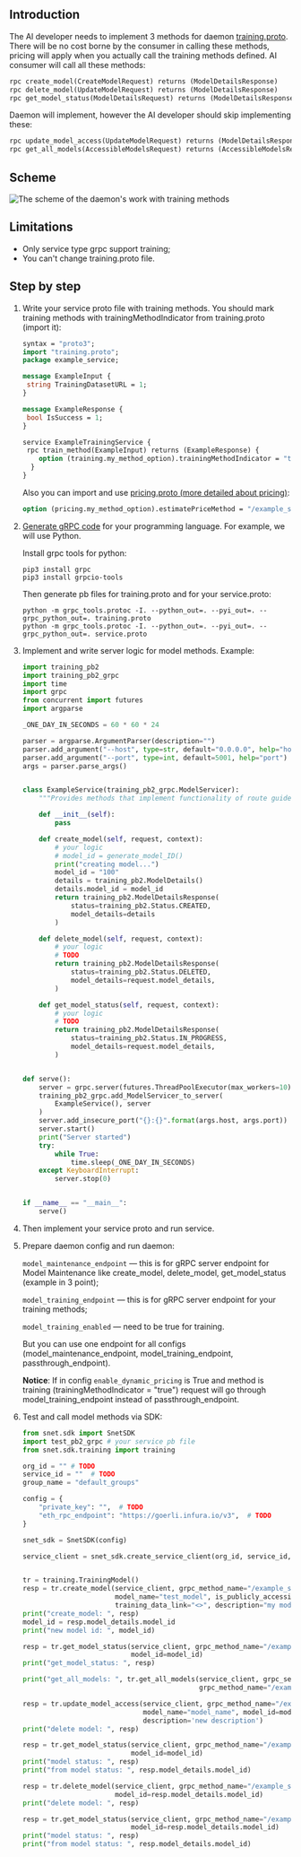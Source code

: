 ## Introduction

The AI developer needs to implement 3 methods for daemon [training.proto](https://github.com/semyon-dev/snet-daemon/blob/master/training/training.proto).
There will be no cost borne by the consumer in calling these methods, 
pricing will apply when you actually call the training methods defined. 
AI consumer will call all these methods:

```protobuf
rpc create_model(CreateModelRequest) returns (ModelDetailsResponse)
rpc delete_model(UpdateModelRequest) returns (ModelDetailsResponse) 
rpc get_model_status(ModelDetailsRequest) returns (ModelDetailsResponse)
```

Daemon will implement, however the AI developer should skip implementing these:

```protobuf
rpc update_model_access(UpdateModelRequest) returns (ModelDetailsResponse)
rpc get_all_models(AccessibleModelsRequest) returns (AccessibleModelsResponse)
```

## Scheme

![The scheme of the daemon's work with training methods](/assets/images/products/AIMarketplace/daemon/daemon_training.png)

## Limitations

* Only service type grpc support training;
* You can't change training.proto file.

## Step by step

1. Write your service proto file with training methods. You should mark training methods with trainingMethodIndicator from training.proto (import it):

    ```protobuf
    syntax = "proto3";
    import "training.proto";
    package example_service;
    
    message ExampleInput { 
     string TrainingDatasetURL = 1;
    }
    
    message ExampleResponse { 
     bool IsSuccess = 1;
    }
    
    service ExampleTrainingService { 
     rpc train_method(ExampleInput) returns (ExampleResponse) { 
        option (training.my_method_option).trainingMethodIndicator = "true";
      }
    } 
    ```
    
    Also you can import and use [pricing.proto (more detailed about pricing)](https://github.com/singnet/snet-daemon/blob/master/pricing/pricing.proto):
    ```protobuf
    option (pricing.my_method_option).estimatePriceMethod = "/example_service.Calculator/dynamic_pricing_add";
    ```

2. [Generate gRPC code](https://grpc.io/docs/languages/python/quickstart/#generate-grpc-code) for your programming language.
For example, we will use Python. 

    Install grpc tools for python:
    ```
    pip3 install grpc
    pip3 install grpcio-tools
    ```
    
    Then generate pb files for training.proto and for your service.proto:
    ```
    python -m grpc_tools.protoc -I. --python_out=. --pyi_out=. --grpc_python_out=. training.proto
    python -m grpc_tools.protoc -I. --python_out=. --pyi_out=. --grpc_python_out=. service.proto
    ```

3. Implement and write server logic for model methods. Example:

    ```python
    import training_pb2
    import training_pb2_grpc
    import time
    import grpc
    from concurrent import futures
    import argparse
    
    _ONE_DAY_IN_SECONDS = 60 * 60 * 24
    
    parser = argparse.ArgumentParser(description="")
    parser.add_argument("--host", type=str, default="0.0.0.0", help="host")
    parser.add_argument("--port", type=int, default=5001, help="port")
    args = parser.parse_args()
    
    
    class ExampleService(training_pb2_grpc.ModelServicer):
        """Provides methods that implement functionality of route guide server."""
    
        def __init__(self):
            pass
    
        def create_model(self, request, context):
            # your logic
            # model_id = generate_model_ID()
            print("creating model...")
            model_id = "100"
            details = training_pb2.ModelDetails()
            details.model_id = model_id
            return training_pb2.ModelDetailsResponse(
                status=training_pb2.Status.CREATED,
                model_details=details
            )
    
        def delete_model(self, request, context):
            # your logic
            # TODO
            return training_pb2.ModelDetailsResponse(
                status=training_pb2.Status.DELETED,
                model_details=request.model_details,
            )
    
        def get_model_status(self, request, context):
            # your logic
            # TODO
            return training_pb2.ModelDetailsResponse(
                status=training_pb2.Status.IN_PROGRESS,
                model_details=request.model_details,
            )
    
    
    def serve():
        server = grpc.server(futures.ThreadPoolExecutor(max_workers=10))
        training_pb2_grpc.add_ModelServicer_to_server(
            ExampleService(), server
        )
        server.add_insecure_port("{}:{}".format(args.host, args.port))
        server.start()
        print("Server started")
        try:
            while True:
                time.sleep(_ONE_DAY_IN_SECONDS)
        except KeyboardInterrupt:
            server.stop(0)
    
    
    if __name__ == "__main__":
        serve()
    
    ```

4. Then implement your service proto and run service.

5. Prepare daemon config and run daemon:

    `model_maintenance_endpoint` — this is for gRPC server endpoint for Model Maintenance like create_model, delete_model, get_model_status (example in 3 point);
    
    `model_training_endpoint` — this is for gRPC server endpoint for your training methods;
    
    `model_training_enabled` — need to be true for training.
    
    But you can use one endpoint for all configs (model_maintenance_endpoint, model_training_endpoint, passthrough_endpoint).
    
    **Notice**: If in config `enable_dynamic_pricing` is True and method is training (trainingMethodIndicator = "true") request will go
    through model_training_endpoint instead of passthrough_endpoint.

6. Test and call model methods via SDK:

    ```python
    from snet.sdk import SnetSDK
    import test_pb2_grpc # your service pb file
    from snet.sdk.training import training
    
    org_id = "" # TODO
    service_id = ""  # TODO
    group_name = "default_groups"
    
    config = {
        "private_key": "",  # TODO
        "eth_rpc_endpoint": "https://goerli.infura.io/v3",  # TODO
    }
    
    snet_sdk = SnetSDK(config)
    
    service_client = snet_sdk.create_service_client(org_id, service_id, test_pb2_grpc.CalculatorStub, group_name)
    
    
    tr = training.TrainingModel()
    resp = tr.create_model(service_client, grpc_method_name="/example_service.Calculator/train_add",
                           model_name="test_model", is_publicly_accessible=True,
                           training_data_link="<>", description="my model")
    print("create_model: ", resp)
    model_id = resp.model_details.model_id
    print("new model id: ", model_id)
    
    resp = tr.get_model_status(service_client, grpc_method_name="/example_service.Calculator/train_add",
                               model_id=model_id)
    print("get_model_status: ", resp)
    
    print("get_all_models: ", tr.get_all_models(service_client, grpc_service_name='service_name',
                                                grpc_method_name="/example_service.Calculator/train_add"))
    
    resp = tr.update_model_access(service_client, grpc_method_name="/example_service.Calculator/train_add",
                                  model_name="model_name", model_id=model_id, is_public=True,
                                  description='new description')
    print("delete model: ", resp)
    
    resp = tr.get_model_status(service_client, grpc_method_name="/example_service.Calculator/train_add",
                               model_id=model_id)
    print("model status: ", resp)
    print("from model status: ", resp.model_details.model_id)
    
    resp = tr.delete_model(service_client, grpc_method_name="/example_service.Calculator/train_add",
                           model_id=resp.model_details.model_id)
    print("delete model: ", resp)
    
    resp = tr.get_model_status(service_client, grpc_method_name="/example_service.Calculator/train_add",
                               model_id=resp.model_details.model_id)
    print("model status: ", resp)
    print("from model status: ", resp.model_details.model_id)
    ```